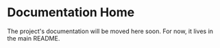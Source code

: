 # Documentation Home

The project's documentation will be moved here soon. For now, it lives in the main README.